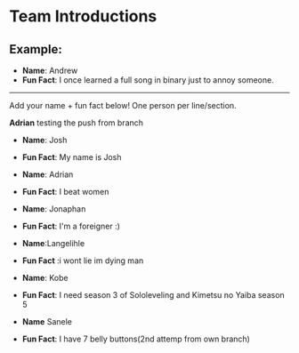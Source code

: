 # Team Introductions

## Example:
- **Name**: Andrew
- **Fun Fact**: I once learned a full song in binary just to annoy someone.

---

Add your name + fun fact below! One person per line/section.


**Adrian**
testing the push from branch

- **Name**: Josh
- **Fun Fact**: My name is Josh

- **Name**: Adrian
- **Fun Fact**: I beat women

- **Name**: Jonaphan
- **Fun Fact**: I'm a foreigner :)

- **Name**:Langelihle
- **Fun Fact** :i wont lie im dying man

- **Name**: Kobe
- **Fun Fact**: I need season 3 of Sololeveling and Kimetsu no Yaiba season 5

- **Name** Sanele
- **Fun Fact**: I have 7 belly buttons(2nd attemp from own branch)
  
